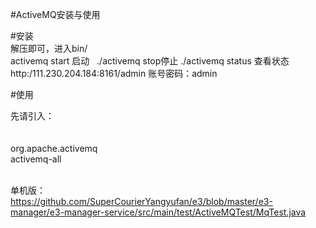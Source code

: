 #ActiveMQ安装与使用

#安装<br>
 解压即可，进入bin/<br>
 activemq start 启动   ./activemq stop停止  ./activemq status 查看状态<br>
 http:/111.230.204.184:8161/admin 账号密码：admin<br>
 

#使用<br>

先请引入：<br>
        <!--MQ--><br>
        <dependency><br>
            <groupId>org.apache.activemq</groupId><br>
            <artifactId>activemq-all</artifactId><br>
        </dependency><br>



单机版：<br>
https://github.com/SuperCourierYangyufan/e3/blob/master/e3-manager/e3-manager-service/src/main/test/ActiveMQTest/MqTest.java

